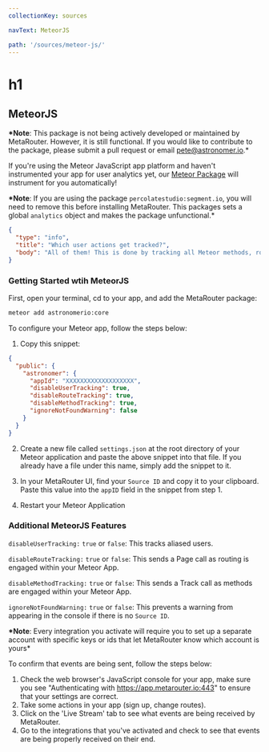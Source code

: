 ```yaml
---
collectionKey: sources

navText: MeteorJS

path: '/sources/meteor-js/'
---
```


# h1

## MeteorJS

**\*Note**: This package is not being actively developed or maintained by MetaRouter. However, it is still functional. If you would like to contribute to the package, please submit a pull request or email pete@astronomer.io.\*

If you're using the Meteor JavaScript app platform and haven't instrumented your app for user analytics yet, our [Meteor Package](https://atmospherejs.com/astronomerio/core) will instrument for you automatically!

**\*Note**: If you are using the package `percolatestudio:segment.io`, you will need to remove this before installing MetaRouter. This packages sets a global `analytics` object and makes the package unfunctional.\*

```json
{
  "type": "info",
  "title": "Which user actions get tracked?",
  "body": "All of them! This is done by tracking all Meteor methods, route changes (flow-router and iron-router), and insertions into minimongo."
}
```

### Getting Started wtih MeteorJS

First, open your terminal, cd to your app, and add the MetaRouter package:

```bash
meteor add astronomerio:core
```

To configure your Meteor app, follow the steps below:

1. Copy this snippet:

```json
{
  "public": {
    "astronomer": {
      "appId": "XXXXXXXXXXXXXXXXXXX",
      "disableUserTracking": true,
      "disableRouteTracking": true,
      "disableMethodTracking": true,
      "ignoreNotFoundWarning": false
    }
  }
}
```

2. Create a new file called `settings.json` at the root directory of your Meteor application and paste the above snippet into that file. If you already have a file under this name, simply add the snippet to it.

3. In your MetaRouter UI, find your `Source ID` and copy it to your clipboard. Paste this value into the `appID` field in the snippet from step 1.

4. Restart your Meteor Application

### Additional MeteorJS Features

`disableUserTracking:` `true` or `false`: This tracks aliased users.

`disableRouteTracking:` `true` or `false`: This sends a Page call as routing is engaged within your Meteor App.

`disableMethodTracking:` `true` or `false`: This sends a Track call as methods are engaged within your Meteor App.

`ignoreNotFoundWarning:` `true` or `false`: This prevents a warning from appearing in the console if there is no `Source ID`.

**\*Note**: Every integration you activate will require you to set up a separate account with specific keys or ids that let MetaRouter know which account is yours\*

To confirm that events are being sent, follow the steps below:

1. Check the web browser's JavaScript console for your app, make sure you see "Authenticating with https://app.metarouter.io:443" to ensure that your settings are correct.
2. Take some actions in your app (sign up, change routes).
3. Click on the 'Live Stream' tab to see what events are being received by MetaRouter.
4. Go to the integrations that you've activated and check to see that events are being properly received on their end.
